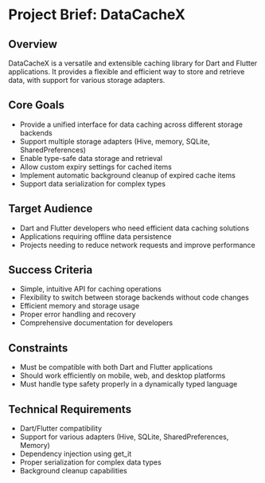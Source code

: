 # Project Brief: DataCacheX

## Overview
DataCacheX is a versatile and extensible caching library for Dart and Flutter applications. It provides a flexible and efficient way to store and retrieve data, with support for various storage adapters.

## Core Goals
- Provide a unified interface for data caching across different storage backends
- Support multiple storage adapters (Hive, memory, SQLite, SharedPreferences)
- Enable type-safe data storage and retrieval
- Allow custom expiry settings for cached items
- Implement automatic background cleanup of expired cache items
- Support data serialization for complex types

## Target Audience
- Dart and Flutter developers who need efficient data caching solutions
- Applications requiring offline data persistence
- Projects needing to reduce network requests and improve performance

## Success Criteria
- Simple, intuitive API for caching operations
- Flexibility to switch between storage backends without code changes
- Efficient memory and storage usage
- Proper error handling and recovery
- Comprehensive documentation for developers

## Constraints
- Must be compatible with both Dart and Flutter applications
- Should work efficiently on mobile, web, and desktop platforms
- Must handle type safety properly in a dynamically typed language

## Technical Requirements
- Dart/Flutter compatibility
- Support for various adapters (Hive, SQLite, SharedPreferences, Memory)
- Dependency injection using get_it
- Proper serialization for complex data types
- Background cleanup capabilities 